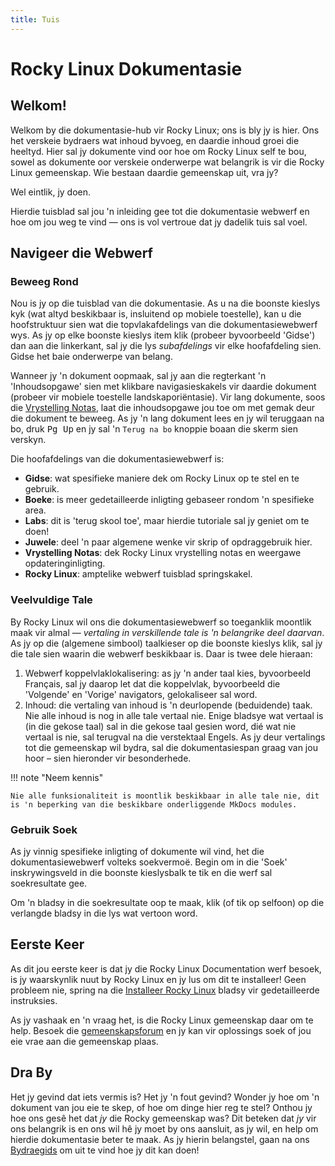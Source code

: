 ```yaml
---
title: Tuis
---
```


# Rocky Linux Dokumentasie

## Welkom!

Welkom by die dokumentasie-hub vir Rocky Linux; ons is bly jy is hier. Ons het verskeie bydraers wat inhoud byvoeg, en daardie inhoud groei die heeltyd. Hier sal jy dokumente vind oor hoe om Rocky Linux self te bou, sowel as dokumente oor verskeie onderwerpe wat belangrik is vir die Rocky Linux gemeenskap. Wie bestaan daardie gemeenskap uit, vra jy?

Wel eintlik, jy doen.

Hierdie tuisblad sal jou 'n inleiding gee tot die dokumentasie webwerf en hoe om jou weg te vind — ons is vol vertroue dat jy dadelik tuis sal voel.

## Navigeer die Webwerf

### Beweeg Rond

Nou is jy op die tuisblad van die dokumentasie. As u na die boonste kieslys kyk (wat altyd beskikbaar is, insluitend op mobiele toestelle), kan u die hoofstruktuur sien wat die topvlakafdelings van die dokumentasiewebwerf wys. As jy op elke boonste kieslys item klik (probeer byvoorbeeld 'Gidse') dan aan die linkerkant, sal jy die lys *subafdelings* vir elke hoofafdeling sien. Gidse het baie onderwerpe van belang.

Wanneer jy 'n dokument oopmaak, sal jy aan die regterkant 'n 'Inhoudsopgawe' sien met klikbare navigasieskakels vir daardie dokument (probeer vir mobiele toestelle landskaporiëntasie). Vir lang dokumente, soos die [Vrystelling Notas](release_notes/8_8.md), laat die inhoudsopgawe jou toe om met gemak deur die dokument te beweeg. As jy 'n lang dokument lees en jy wil teruggaan na bo, druk <kbd>Pg Up</kbd> en jy sal 'n `Terug na bo` knoppie boaan die skerm sien verskyn.

Die hoofafdelings van die dokumentasiewebwerf is:

* **Gidse**: wat spesifieke maniere dek om Rocky Linux op te stel en te gebruik.
* **Boeke**: is meer gedetailleerde inligting gebaseer rondom 'n spesifieke area.
* **Labs**: dit is 'terug skool toe', maar hierdie tutoriale sal jy geniet om te doen!
* **Juwele**: deel 'n paar algemene wenke vir skrip of opdraggebruik hier.
* **Vrystelling Notas**: dek Rocky Linux vrystelling notas en weergawe opdateringinligting.
* **Rocky Linux**: amptelike webwerf tuisblad springskakel.

### Veelvuldige Tale

By Rocky Linux wil ons die dokumentasiewebwerf so toeganklik moontlik maak vir almal — *vertaling in verskillende tale is 'n belangrike deel daarvan*. As jy op die (algemene simbool) taalkieser op die boonste kieslys klik, sal jy die tale sien waarin die webwerf beskikbaar is. Daar is twee dele hieraan:

1. Webwerf koppelvlaklokalisering: as jy 'n ander taal kies, byvoorbeeld Français, sal jy daarop let dat die koppelvlak, byvoorbeeld die 'Volgende' en 'Vorige' navigators, gelokaliseer sal word.
1. Inhoud: die vertaling van inhoud is 'n deurlopende (beduidende) taak. Nie alle inhoud is nog in alle tale vertaal nie. Enige bladsye wat vertaal is (in die gekose taal) sal in die gekose taal gesien word, dié wat nie vertaal is nie, sal terugval na die verstektaal Engels. As jy deur vertalings tot die gemeenskap wil bydra, sal die dokumentasiespan graag van jou hoor – sien hieronder vir besonderhede.

!!! note "Neem kennis"

    Nie alle funksionaliteit is moontlik beskikbaar in alle tale nie, dit is 'n beperking van die beskikbare onderliggende MkDocs modules.

### Gebruik Soek

As jy vinnig spesifieke inligting of dokumente wil vind, het die dokumentasiewebwerf volteks soekvermoë. Begin om in die 'Soek' inskrywingsveld in die boonste kieslysbalk te tik en die werf sal soekresultate gee.

Om 'n bladsy in die soekresultate oop te maak, klik (of tik op selfoon) op die verlangde bladsy in die lys wat vertoon word.

## Eerste Keer

As dit jou eerste keer is dat jy die Rocky Linux Documentation werf besoek, is jy waarskynlik nuut by Rocky Linux en jy lus om dit te installeer! Geen probleem nie, spring na die [Installeer Rocky Linux](guides/installation.md) bladsy vir gedetailleerde instruksies.

As jy vashaak en 'n vraag het, is die Rocky Linux gemeenskap daar om te help. Besoek die [gemeenskapsforum](https://forums.rockylinux.org) en jy kan vir oplossings soek of jou eie vrae aan die gemeenskap plaas.

## Dra By

Het jy gevind dat iets vermis is? Het jy 'n fout gevind? Wonder jy hoe om 'n dokument van jou eie te skep, of hoe om dinge hier reg te stel? Onthou jy hoe ons gesê het dat *jy* die Rocky gemeenskap was? Dit beteken dat *jy* vir ons belangrik is en ons wil hê jy moet by ons aansluit, as jy wil, en help om hierdie dokumentasie beter te maak. As jy hierin belangstel, gaan na ons [Bydraegids](https://github.com/rocky-linux/documentation/blob/main/README.md) om uit te vind hoe jy dit kan doen!
